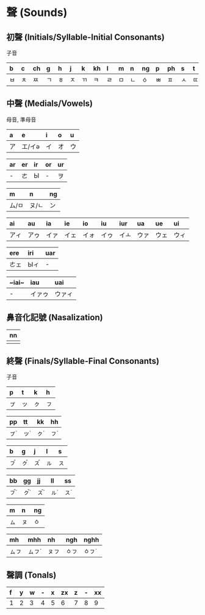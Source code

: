 # 聲 (Sounds)

## 初聲 (Initials/Syllable-Initial Consonants)

子音

| b | c | ch | g | h | j | k | kh | l | m | n | ng | p | ph | s | t | th |
| :--- | :--- | :--- | :--- | :--- | :--- | :--- | :--- | :--- | :--- | :--- | :--- | :--- | :--- | :--- | :--- | :--- |
| ㅂ | ㅊ | ㅉ | ㄱ | ㅎ | ㅈ | ㄲ | ㅋ | ㄹ | ㅁ | ㄴ | ㆁ | ㅃ | ㅍ | ㅅ | ㄸ | ㅌ |

## 中聲 (Medials/Vowels)

母音, 準母音

| a | e | i | o | u |
| :--- | :--- | :--- | :--- | :--- |
| ア | エ/イə | イ | オ | ウ |

| ar | er | ir | or | ur |
| :--- | :--- | :--- | :--- | :--- |
| - | ㄜ | Ы | - | ヲ |

| m | n | ng |
| :--- | :--- | :--- |
| ム/ㅁ | ヌ/ㄴ | ン |

| ai | au | ia | ie | io | iu | iur | ua | ue | ui |
| :--- | :--- | :--- | :--- | :--- | :--- | :--- | :--- | :--- | :--- |
| アィ | アゥ | イァ | イェ | イォ | イゥ | イㅗ | ウァ | ウェ | ウィ |

| ere | iri | uar |
| :--- | :--- | :--- |
| ㄜェ | Ыィ | - |

| ~iai~ | iau | uai |
| :--- | :--- | :--- |
| - | イァゥ | ウァィ |

## 鼻音化記號 (Nasalization)

| nn |
| :--- |
||

## 終聲 (Finals/Syllable-Final Consonants)

子音

| p | t | k | h |
| :--- | :--- | :--- | :--- |
| ㇷ゚ | ッ | ㇰ | ㇷ |

| pp | tt | kk | hh |
| :--- | :--- | :--- | :--- |
| ㇷ゚˙ | ッ˙ | ㇰ˙ | ㇷ˙ |

| b | g | j | l | s |
| :--- | :--- | :--- | :--- | :--- |
| ㇷ゙ | ㇰ゙ | ㇲ゙ | ㇽ | ㇲ |

| bb | gg | jj | ll | ss |
| :--- | :--- | :--- | :--- | :--- |
| ㇷ゙˙ | ㇰ゙˙ | ㇲ゙˙ | ㇽ˙ | ㇲ˙ |

| m | n | ng |
| :--- | :--- | :--- |
| ㇺ | ㇴ | ㆁ |

| mh | mhh | nh | ngh | nghh |
| :--- | :--- | :--- | :--- | :--- |
| ㇺㇷ | ㇺㇷ˙ | ㇴㇷ | ㆁㇷ | ㆁㇷ˙ |

## 聲調 (Tonals)

| f | y | w | - | x | zx | z | - | xx |
| :--- | :--- | :--- | :--- | :--- | :--- | :--- | :--- | :--- |
| 1 | 2 | 3 | 4 | 5 | 6 | 7 | 8 | 9 |
